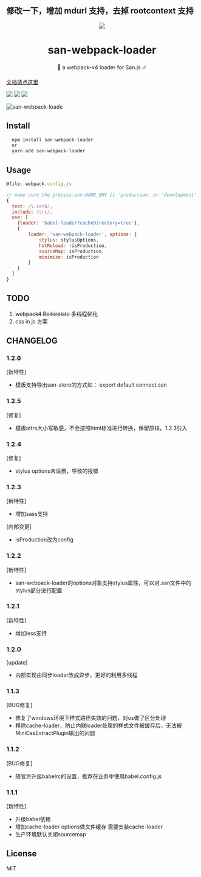 ## 修改一下，增加 mdurl 支持，去掉 rootcontext 支持


<div align="center">
    <img src="https://b.bdstatic.com/searchbox/icms/searchbox/img/san-icon.png"></img>
    <h1> san-webpack-loader</h1>
    <p>🌈 a webpack-v4 loader for San.js ☄️</p>
</div>


[文档请点这里](https://jiangjiu.github.io/san-webpack-loader/#/README)

![](https://img.shields.io/github/release/jiangjiu/san-webpack-loader.svg)
![](http://progressed.io/bar/80?title=done)
![](https://img.shields.io/npm/dt/san-webpack-loader.svg)

![san-webpack-loade](http://ov35lvdq9.bkt.clouddn.com/san-webpack-hot.gif)

## Install

```js
  npm install san-webpack-loader
  or
  yarn add san-webpack-loader
```
## Usage

```js
@file: webpack.config.js

// make sure the process.env.NODE_ENV is 'production' or 'development'
{
  test: /\.san$/,
  include: /src/,
  use: [
    {loader: 'babel-loader?cacheDirectory=true'},
    {
        loader: 'san-webpack-loader', options: {
            stylus: stylusOptions,
            hotReload: !isProduction,
            sourceMap: isProduction,
            minimize: isProduction
        }
    }
  ]
}
```


## TODO
1. ~~webpack4 Boilerplate 多线程优化~~
2. css in js 方案

## CHANGELOG

### 1.2.6
[新特性]
- 模板支持导出san-store的方式如： export default connect.san

### 1.2.5
[修复]
- 模板attrs大小写敏感，不会按照html标准进行转换，保留原样。1.2.3引入
### 1.2.4
[修复]
- stylus options未设置，导致的报错
### 1.2.3
[新特性]
- 增加sass支持

[内部变更]
- isProduction改为config

### 1.2.2
[新特性]
- san-webpack-loader的options对象支持stylus属性，可以对.san文件中的stylus部分进行配置

### 1.2.1
[新特性]
- 增加less支持

### 1.2.0
[update]
- 内部实现由同步loader改成异步，更好的利用多线程

### 1.1.3
[BUG修复]
- 修复了windows环境下样式路径失效的问题，对os做了区分处理
- 移除cache-loader，防止内联loader处理的样式文件被缓存后，无法被MiniCssExtractPlugin输出的问题

### 1.1.2
[BUG修复]
- 随官方升级babelrc的设置，推荐在业务中使用babel.config.js

### 1.1.1
[新特性]
- 升级babel依赖
- 增加cache-loader options做文件缓存  需要安装cache-loader
- 生产环境默认关闭sourcemap

## License
  MIT
